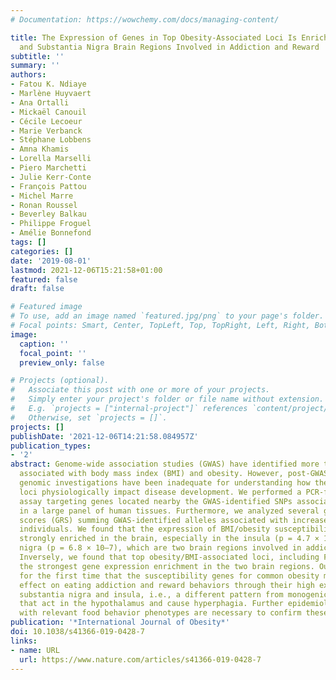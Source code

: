 ```yaml
---
# Documentation: https://wowchemy.com/docs/managing-content/

title: The Expression of Genes in Top Obesity-Associated Loci Is Enriched in Insula
  and Substantia Nigra Brain Regions Involved in Addiction and Reward
subtitle: ''
summary: ''
authors:
- Fatou K. Ndiaye
- Marlène Huyvaert
- Ana Ortalli
- Mickaël Canouil
- Cécile Lecoeur
- Marie Verbanck
- Stéphane Lobbens
- Amna Khamis
- Lorella Marselli
- Piero Marchetti
- Julie Kerr-Conte
- François Pattou
- Michel Marre
- Ronan Roussel
- Beverley Balkau
- Philippe Froguel
- Amélie Bonnefond
tags: []
categories: []
date: '2019-08-01'
lastmod: 2021-12-06T15:21:58+01:00
featured: false
draft: false

# Featured image
# To use, add an image named `featured.jpg/png` to your page's folder.
# Focal points: Smart, Center, TopLeft, Top, TopRight, Left, Right, BottomLeft, Bottom, BottomRight.
image:
  caption: ''
  focal_point: ''
  preview_only: false

# Projects (optional).
#   Associate this post with one or more of your projects.
#   Simply enter your project's folder or file name without extension.
#   E.g. `projects = ["internal-project"]` references `content/project/deep-learning/index.md`.
#   Otherwise, set `projects = []`.
projects: []
publishDate: '2021-12-06T14:21:58.084957Z'
publication_types:
- '2'
abstract: Genome-wide association studies (GWAS) have identified more than 250 loci
  associated with body mass index (BMI) and obesity. However, post-GWAS functional
  genomic investigations have been inadequate for understanding how these genetic
  loci physiologically impact disease development. We performed a PCR-free expression
  assay targeting genes located nearby the GWAS-identified SNPs associated with BMI/obesity
  in a large panel of human tissues. Furthermore, we analyzed several genetic risk
  scores (GRS) summing GWAS-identified alleles associated with increased BMI in 4236
  individuals. We found that the expression of BMI/obesity susceptibility genes was
  strongly enriched in the brain, especially in the insula (p = 4.7 × 10–9) and substantia
  nigra (p = 6.8 × 10–7), which are two brain regions involved in addiction and reward.
  Inversely, we found that top obesity/BMI-associated loci, including FTO, showed
  the strongest gene expression enrichment in the two brain regions. Our data suggest
  for the first time that the susceptibility genes for common obesity may have an
  effect on eating addiction and reward behaviors through their high expression in
  substantia nigra and insula, i.e., a different pattern from monogenic obesity genes
  that act in the hypothalamus and cause hyperphagia. Further epidemiological studies
  with relevant food behavior phenotypes are necessary to confirm these findings.
publication: '*International Journal of Obesity*'
doi: 10.1038/s41366-019-0428-7
links:
- name: URL
  url: https://www.nature.com/articles/s41366-019-0428-7
---
```

